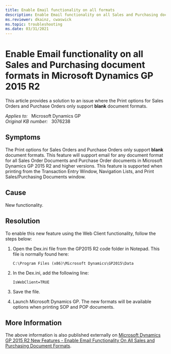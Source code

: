 ```yaml
---
title: Enable Email functionality on all formats
description: Enable Email functionality on all Sales and Purchasing document formats in Microsoft Dynamics GP 2015 R2 and higher versions.
ms.reviewer: dkainz, cwaswick
ms.topic: troubleshooting
ms.date: 03/31/2021
---
```

# Enable Email functionality on all Sales and Purchasing document formats in Microsoft Dynamics GP 2015 R2

This article provides a solution to an issue where the Print options for Sales Orders and Purchase Orders only support **blank** document formats.

_Applies to:_ &nbsp; Microsoft Dynamics GP  
_Original KB number:_ &nbsp; 3076238

## Symptoms

The Print options for Sales Orders and Purchase Orders only support **blank** document formats. This feature will support email for any document format for all Sales Order Documents and Purchase Order documents in Microsoft Dynamics GP 2015 R2 and higher versions. This feature is supported when printing from the Transaction Entry Window, Navigation Lists, and Print Sales/Purchasing Documents window.

## Cause

New functionality.

## Resolution

To enable this new feature using the Web Client functionality, follow the steps below:

1. Open the Dex.ini file from the GP2015 R2 code folder in Notepad. This file is normally found here:

    `C:\Program Files (x86)\Microsoft Dynamics\GP2015\Data`

2. In the Dex.ini, add the following line:

    `IsWebClient=TRUE`

3. Save the file.

4. Launch Microsoft Dynamics GP. The new formats will be available options when printing SOP and POP documents.

## More Information

The above information is also published externally on [Microsoft Dynamics GP 2015 R2 New Features - Enable Email Functionality On All Sales and Purchasing Document Formats](https://community.dynamics.com/blogs/post/?postid=07296067-525e-40d2-9014-09beb62dd0b6).
